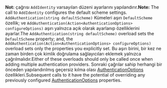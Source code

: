 <span data-ttu-id="bcdaa-101">**Not:** çağrısı `AddIdentity` varsayılan düzeni ayarlarını yapılandırır.</span><span class="sxs-lookup"><span data-stu-id="bcdaa-101">**Note:** The call to `AddIdentity` configures the default scheme settings.</span></span> <span data-ttu-id="bcdaa-102">`AddAuthentication(string defaultScheme)` Kümeleri aşırı `DefaultScheme` özellik; ve `AddAuthentication(Action<AuthenticationOptions> configureOptions)` aşırı yalnızca açık olarak ayarlanıp özelliklerini ayarlar.</span><span class="sxs-lookup"><span data-stu-id="bcdaa-102">The `AddAuthentication(string defaultScheme)` overload sets the `DefaultScheme` property; and, the `AddAuthentication(Action<AuthenticationOptions> configureOptions)` overload sets only the properties you explicitly set.</span></span> <span data-ttu-id="bcdaa-103">Bu aşırı birini, bir kez ne zaman birden çok kimlik doğrulama sağlayıcıları eklemek yalnızca çağrılmalıdır.</span><span class="sxs-lookup"><span data-stu-id="bcdaa-103">Either of these overloads should only be called once when adding multiple authentication providers.</span></span> <span data-ttu-id="bcdaa-104">Sonraki çağrılar sahip herhangi bir önceden yapılandırılmış geçersiz kılma olası [AuthenticationOptions](/dotnet/api/microsoft.aspnetcore.builder.authenticationoptions) özellikleri.</span><span class="sxs-lookup"><span data-stu-id="bcdaa-104">Subsequent calls to it have the potential of overriding any previously configured [AuthenticationOptions](/dotnet/api/microsoft.aspnetcore.builder.authenticationoptions) properties.</span></span>